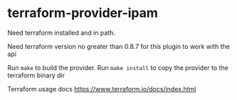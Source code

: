 # terraform-provider-ipam

Need terraform installed and in path.

Need terraform version no greater than 0.8.7 for this plugin to work with the api

Run `make` to build the provider.
Run `make install` to copy the provider to the terraform binary dir

Terraform usage docs https://www.terraform.io/docs/index.html
